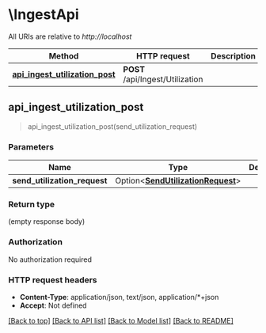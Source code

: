 # \IngestApi

All URIs are relative to *http://localhost*

Method | HTTP request | Description
------------- | ------------- | -------------
[**api_ingest_utilization_post**](IngestApi.md#api_ingest_utilization_post) | **POST** /api/Ingest/Utilization | 



## api_ingest_utilization_post

> api_ingest_utilization_post(send_utilization_request)


### Parameters


Name | Type | Description  | Required | Notes
------------- | ------------- | ------------- | ------------- | -------------
**send_utilization_request** | Option<[**SendUtilizationRequest**](SendUtilizationRequest.md)> |  |  |

### Return type

 (empty response body)

### Authorization

No authorization required

### HTTP request headers

- **Content-Type**: application/json, text/json, application/*+json
- **Accept**: Not defined

[[Back to top]](#) [[Back to API list]](../README.md#documentation-for-api-endpoints) [[Back to Model list]](../README.md#documentation-for-models) [[Back to README]](../README.md)

